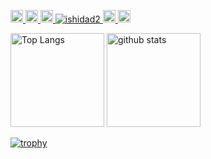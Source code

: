 <p align="left">
  <a href="http://qiita.com/ishidad2">
    <img height="20" src="https://qiita-badge.apiapi.app/s/ishidad2/posts.svg" />
  </a>
  <a href="http://qiita.com/ishidad2">
    <img height="20" src="https://qiita-badge.apiapi.app/s/ishidad2/contributions.svg" />
  </a>
    <a href="http://qiita.com/ishidad2">
    <img height="20" src="https://qiita-badge.apiapi.app/s/ishidad2/followers.svg" />
  </a>
  <a href="https://github.com/ishidad2/ishidad2/">
    <img src="https://komarev.com/ghpvc/?username=ishidad2" alt="ishidad2" />
  </a>
  <a href="http://twitter.com/ishidad2">
    <img height="20" src="https://img.shields.io/twitter/follow/ishidad2?label=Twitter&logo=twitter&style=flat" />
  </a>
  <a href="https://github.com/ishidad2">
    <img height="20" src="https://img.shields.io/github/followers/ishidad2?label=follow&logo=github&style=flat" />
  </a>
</p>

<p align="left"> 
  <img alt="Top Langs" height="150px" src="https://github-readme-stats.vercel.app/api/top-langs/?username=ishidad2&layout=compact&count_private=true&show_icons=true&theme=onedark" />
  <img alt="github stats" height="150px" src="https://github-readme-stats.vercel.app/api?username=ishidad2&count_private=true&show_icons=true&show_icons=true&theme=onedark" />
</p>

[![trophy](https://github-profile-trophy.vercel.app/?username=ishidad2&theme=onedark&column=7
)](https://github.com/ryo-ma/github-profile-trophy)
